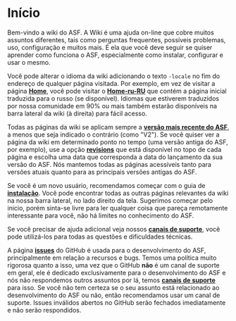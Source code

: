# Início

Bem-vindo a wiki do ASF. A Wiki é uma ajuda on-line que cobre muitos assuntos diferentes, tais como perguntas frequentes, possíveis problemas, uso, configuração e muitos mais. É ela que você deve seguir se quiser aprender como funciona o ASF, especialmente como instalar, configurar e usar o mesmo.

Você pode alterar o idioma da wiki adicionando o texto `-locale` no fim do endereço de qualquer página visitada. Por exemplo, em vez de visitar a página **[Home](https://github.com/JustArchiNET/ArchiSteamFarm/wiki/Home)**, você pode visitar o **[Home-ru-RU](https://github.com/JustArchiNET/ArchiSteamFarm/wiki/Home-ru-RU)** que contém a página inicial traduzida para o russo (se disponível). Idiomas que estiverem traduzidos por nossa comunidade em 90% ou mais também estarão disponíveis na barra lateral da wiki (à direita) para fácil acesso.

Todas as páginas da wiki se aplicam sempre a **[versão mais recente do ASF](https://github.com/JustArchiNET/ArchiSteamFarm/releases)**, a menos que seja indicado o contrário (como "V2"). Se você quiser ver a página da wiki em determinado ponto no tempo (uma versão antiga do ASF, por exemplo), use a opção **[revisions](https://github.com/JustArchiNET/ArchiSteamFarm/wiki/_history)** que está disponível no topo de cada página e escolha uma data que corresponda a data do lançamento da sua versão do ASF. Nós mantemos todas as páginas acessíveis tanto para versões atuais quanto para as principais versões antigas do ASF.

Se você é um novo usuário, recomendamos começar com o guia de **[instalação](https://github.com/JustArchi/ArchiSteamFarm/wiki/Setting-up-pt-BR)**. Você pode encontrar todas as outras páginas relevantes da wiki na nossa barra lateral, no lado direito da tela. Sugerimos começar pelo inicio, porém sinta-se livre para ler qualquer coisa que pareça remotamente interessante para você, não há limites no conhecimento do ASF.

Se você precisar de ajuda adicional veja nossos **[canais de suporte](https://github.com/JustArchiNET/ArchiSteamFarm/blob/main/.github/SUPPORT.md)**, você pode utilizá-los para todas as questões e dificuldades técnicas.

A página **[issues](https://github.com/JustArchiNET/ArchiSteamFarm/issues)** do GitHub é usada para o desenvolvimento do ASF, principalmente em relação a recursos e bugs. Temos uma política muito rigorosa quanto a isso, uma vez que o GitHub **não** é um canal de suporte em geral, ele é dedicado exclusivamente para o desenvolvimento do ASF e nós não respondemos outros assuntos por lá, temos **[canais de suporte](https://github.com/JustArchiNET/ArchiSteamFarm/blob/main/.github/SUPPORT.md)** para isso. Se você não tem certeza se o seu assunto está relacionado ao desenvolvimento do ASF ou não, então recomendamos usar um canal de suporte. Issues inválidos abertos no GitHub serão fechados imediatamente e não serão respondidos.